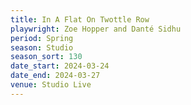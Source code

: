 ```yaml
---
title: In A Flat On Twottle Row
playwright: Zoe Hopper and Danté Sidhu
period: Spring
season: Studio
season_sort: 130
date_start: 2024-03-24
date_end: 2024-03-27
venue: Studio Live
---
```

